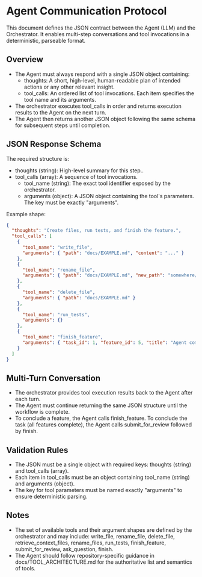 # Agent Communication Protocol

This document defines the JSON contract between the Agent (LLM) and the Orchestrator. It enables multi-step conversations and tool invocations in a deterministic, parseable format.

## Overview
- The Agent must always respond with a single JSON object containing:
  - thoughts: A short, high-level, human-readable plan of intended actions or any other relevant insight.
  - tool_calls: An ordered list of tool invocations. Each item specifies the tool name and its arguments.
- The orchestrator executes tool_calls in order and returns execution results to the Agent on the next turn.
- The Agent then returns another JSON object following the same schema for subsequent steps until completion.

## JSON Response Schema
The required structure is:

- thoughts (string): High-level summary for this step..
- tool_calls (array): A sequence of tool invocations.
  - tool_name (string): The exact tool identifier exposed by the orchestrator.
  - arguments (object): A JSON object containing the tool's parameters. The key must be exactly "arguments".

Example shape:
```json
{
  "thoughts": "Create files, run tests, and finish the feature.",
  "tool_calls": [
    {
      "tool_name": "write_file",
      "arguments": { "path": "docs/EXAMPLE.md", "content": "..." }
    },
    {
      "tool_name": "rename_file",
      "arguments": { "path": "docs/EXAMPLE.md", "new_path": "somewhere/else/NEW_EXAMPLE.md" }
    },
    {
      "tool_name": "delete_file",
      "arguments": { "path": "docs/EXAMPLE.md" }
    },
    {
      "tool_name": "run_tests",
      "arguments": {}
    },
    {
      "tool_name": "finish_feature",
      "arguments": { "task_id": 1, "feature_id": 5, "title": "Agent communication porotocol" }
    }
  ]
}
```

## Multi-Turn Conversation
- The orchestrator provides tool execution results back to the Agent after each turn.
- The Agent must continue returning the same JSON structure until the workflow is complete.
- To conclude a feature, the Agent calls finish_feature. To conclude the task (all features complete), the Agent calls submit_for_review followed by finish.

## Validation Rules
- The JSON must be a single object with required keys: thoughts (string) and tool_calls (array).
- Each item in tool_calls must be an object containing tool_name (string) and arguments (object).
- The key for tool parameters must be named exactly "arguments" to ensure deterministic parsing.

## Notes
- The set of available tools and their argument shapes are defined by the orchestrator and may include: write_file, rename_file, delete_file, retrieve_context_files, rename_files, run_tests, finish_feature, submit_for_review, ask_question, finish.
- The Agent should follow repository-specific guidance in docs/TOOL_ARCHITECTURE.md for the authoritative list and semantics of tools.
